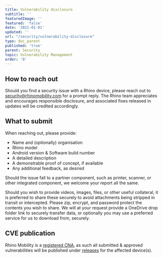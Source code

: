 ```yaml
---
title: Vulnerability disclosure
subtitle: ''
featuredImage: ''
featured: 'false'
date: '2021-01-01'
updated: ''
url: "/security/vulnerability-disclosure"
type: doc_parent
published: 'true'
parent: Security
topic: Vulnerability Management
order: '0'
---
```


## How to reach out

Should you find a security issue with a Rhino device, please reach out to [security@rhinomobility.com](security@rhinomobility.com) for a prompt reply. The Rhino team appreciates and encourages responsible disclosure, and associated fixes released in updates will be credited accordingly.

## What to submit

When reaching out, please provide:
- Name and (optionally) organisation
- Rhino model
- Android version & Software build number
- A detailed description
- A demonstrable proof of concept, if available
- Any additional feedback, as desired

Should the issue fall to a partner component, such as printer, scanner, or other integrated component, we welcome your report all the same.

Should you wish to provide videos, images, files, or other useful collateral, it is preferred to share these securely to avoid attachments being stripped in transit or intercepted. Please zip, encrypt, and password protect the contents you wish to share. We will at your request provide a OneDrive drop folder link to securely transfer data, or optionally you may use a preferred service for us to download from, securely.

## CVE publication

Rhino Mobility is a [registered CNA](https://www.cve.org/PartnerInformation/ListofPartners/partner/RHINO), as such all submitted & approved vulnerabilities will be published under [releases](/security/releases) for the affected device(s). 
